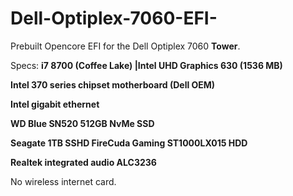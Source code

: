 # Dell-Optiplex-7060-EFI-
Prebuilt Opencore EFI for the Dell Optiplex 7060 **Tower**.

Specs:
**i7 8700 (Coffee Lake)
|Intel UHD Graphics 630 (1536 MB)**

**Intel 370 series chipset motherboard (Dell OEM)**

**Intel gigabit ethernet**

**WD Blue SN520 512GB NvMe SSD**

**Seagate 1TB SSHD FireCuda Gaming ST1000LX015 HDD**

**Realtek integrated audio ALC3236**

No wireless internet card.


